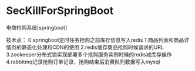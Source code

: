 # SecKillForSpringBoot
电商抢购系统[springboot]


技术点：
0.springboot定时任务抢购之前库存信息写入redis
1.商品列表和商品详情页的静态化处理和CDN的使用
2.redis缓存商品抢购时候请求的URL
3.zookeeper分布式锁实现部署多个抢购服务实例时候的redis减库存操作
4.rabbitmq记录抢购订单记录，抢购结束后消费队列数据写入mysql

